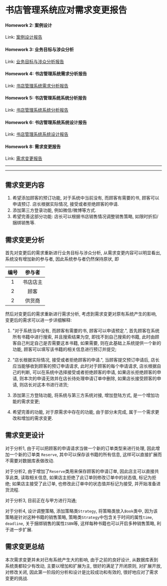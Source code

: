 
# 书店管理系统应对需求变更报告

#### Homework 2: 案例设计

Link: [案例设计报告](https://github.com/isph/OO/blob/master/Docs/%5B%E4%BD%9C%E4%B8%9A2%5D%E6%A1%88%E4%BE%8B%E8%AE%BE%E8%AE%A1%E6%8A%A5%E5%91%8A.pdf)

#### Homework 3: 业务目标与涉众分析

Link: [业务目标与涉众分析报告](https://github.com/isph/OO/blob/master/Docs/%5B%E4%BD%9C%E4%B8%9A3%5D%E4%B9%A6%E5%BA%97%E7%AE%A1%E7%90%86%E7%B3%BB%E7%BB%9F%E6%B6%89%E4%BC%97%E5%88%86%E6%9E%90%E6%8A%A5%E5%91%8A.pdf)

#### Homework 4: 书店管理系统需求分析报告

Link: [书店管理系统需求分析报告](https://github.com/isph/OO/blob/master/Docs/%5B%E4%BD%9C%E4%B8%9A4%5D%E4%B9%A6%E5%BA%97%E7%AE%A1%E7%90%86%E7%B3%BB%E7%BB%9F%E9%9C%80%E6%B1%82%E5%88%86%E6%9E%90%E6%8A%A5%E5%91%8A.md)

#### Homework 5: 书店管理系统系统分析报告

Link: [书店管理系统系统分析报告](https://github.com/isph/OO/blob/master/Docs/%5B%E4%BD%9C%E4%B8%9A5%5D%E4%B9%A6%E5%BA%97%E7%AE%A1%E7%90%86%E7%B3%BB%E7%BB%9F%E7%B3%BB%E7%BB%9F%E5%88%86%E6%9E%90%E6%8A%A5%E5%91%8A.md)

#### Homework 6: 书店管理系统系统设计报告

Link: [书店管理系统系统设计报告](https://github.com/isph/OO/blob/master/Docs/%5B%E4%BD%9C%E4%B8%9A6%5D%E4%B9%A6%E5%BA%97%E7%AE%A1%E7%90%86%E7%B3%BB%E7%BB%9F%E7%B3%BB%E7%BB%9F%E8%AE%BE%E8%AE%A1%E6%8A%A5%E5%91%8A.md)

#### Homework 8: 需求变更报告

Link: [需求变更报告](https://github.com/isph/OO/blob/master/Docs/%5B%E4%BD%9C%E4%B8%9A8%5D%E9%9C%80%E6%B1%82%E5%8F%98%E6%9B%B4%E6%8A%A5%E5%91%8A.md)

***
***

## 需求变更内容

1. 希望添加顾客的预订功能, 对于系统中当前没有, 而顾客有需要的书, 顾客可以申请预订. 店长根据实际情况, 接受或者拒绝顾客的申请.
2. 添加第三方登录功能, 例如微信/微博等方式.
3. 希望完善这部分功能: 店长可以根据书店销售情况调整销售策略, 如限时折扣/捆绑销售等.

## 需求变更分析

首先对变更后的需求重新进行业务目标与涉众分析, 从需求变更内容可以明显看出, 系统没有增加新的参与者, 因此系统参与者仍然保持原状, 即

|编号|参与者|
|:----:|:----:|
|1|书店店主|
|2|顾客|
|2|供货商|

然后对变更后的需求重新进行需求分析, 考虑到需求变更对原有系统产生的影响, 变更后的需求可以进一步详细解释:

1. "对于系统当中没有, 而顾客有需要的书, 顾客可以申请预定.", 首先顾客在系统所有书籍中进行搜索, 并且搜索结果为空, 即找不到自己搜索的书籍, 此时由顾客自己判定自己是否需要这本书籍, 如果需要, 则在此基础上系统提供一个新的功能, 顾客可以填写该书籍的相关信息进行预订并提交;

2. "店长根据实际情况, 接受或者拒绝顾客的申请.", 当顾客提交预订申请后, 店长应当能够收到顾客的预订申请请求, 此时对于顾客的每个申请请求, 店长根据自己的判断, 可以在系统中选择接受或者拒绝顾客的申请, 如果店长拒绝顾客的申请, 则本次的申请无效并在店长待处理申请订单中删除, 如果店长接受顾客的申请, 则店长对这本书进行进货;

3. 添加第三方登陆功能, 将系统与第三方系统对接, 增加登陆方式, 是一个增加功能的需求变更;

4. 希望完善的功能, 对于原需求中存在的功能, 由于部分未完成, 属于一个需求更改和增加的需求变更.

## 需求变更设计

对于分析1, 由于可以把顾客的申请请求当做一个新的订单类型来进行处理, 因此增加一个新的订单类 ```Reserve```, 其中可以保存该书籍的所有信息, 这样可以直接扩展而不需要对数据库表做改动.

对于分析2, 由于增加了```Reserve```类用来保存顾客的申请订单, 因此店主可以直接共享此类, 读取相关信息, 如果店主拒绝了此订单则修改订单中的状态值, 标记为拒绝; 如果店主接受了此订单, 也修改此订单中的状态值并标记为接受, 并开始准备进货流程.

对于分析3, 目前正在与甲方进行沟通;

对于分析4, 设计调整策略, 添加策略类```Strategy```, 将策略类放入```Book```类中, 因为该策略是针对这种书籍的销售策略, 策略类```Strategy```中包含关于时间的属性```time```, ```deadline```, 关于捆绑销售的属性```ISBN```等, 这样每种书籍也可以开启多种销售策略, 利于进一步扩展.

## 需求变更总结

本次需求变更并未对已有系统产生大的影响, 由于之前的良好设计, 从数据库表到系统类都较少有改动, 主要以增加和扩展为主, 很好的满足了开闭原则, 对扩展开放, 对修改关闭, 因此第一阶段的分析和设计是比较成功和有效的, 很好地应对了需求变更的挑战.